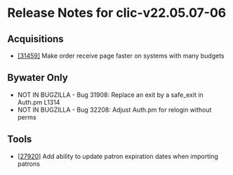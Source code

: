
# Release Notes for clic-v22.05.07-06

## Acquisitions

- [[31459]](http://bugs.koha-community.org/bugzilla3/show_bug.cgi?id=31459) Make order receive page faster on systems with many budgets

## Bywater Only

- NOT IN BUGZILLA - Bug 31908: Replace an exit by a safe_exit in Auth.pm L1314
- NOT IN BUGZILLA - Bug 32208: Adjust Auth.pm for relogin without perms

## Tools

- [[27920]](http://bugs.koha-community.org/bugzilla3/show_bug.cgi?id=27920) Add ability to update patron expiration dates when importing patrons



